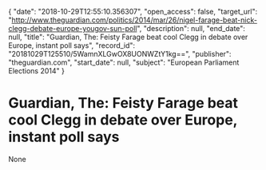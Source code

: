 {
  "date": "2018-10-29T12:55:10.356307", 
  "open_access": false, 
  "target_url": "http://www.theguardian.com/politics/2014/mar/26/nigel-farage-beat-nick-clegg-debate-europe-yougov-sun-poll", 
  "description": null, 
  "end_date": null, 
  "title": "Guardian, The: Feisty Farage beat cool Clegg in debate over Europe, instant poll says", 
  "record_id": "20181029T125510/5WamnXLGwOX8UONWZtY1kg==", 
  "publisher": "theguardian.com", 
  "start_date": null, 
  "subject": "European Parliament Elections 2014"
}

# Guardian, The: Feisty Farage beat cool Clegg in debate over Europe, instant poll says

None